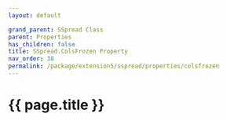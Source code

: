 ```yaml
---
layout: default

grand_parent: SSpread Class
parent: Properties
has_children: false
title: SSpread.ColsFrozen Property
nav_order: 38
permalink: /package/extension5/sspread/properties/colsfrozen
---
```

# {{ page.title }}
